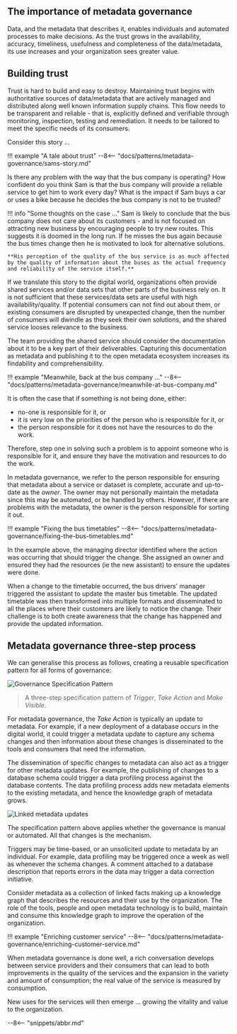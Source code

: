 <!-- SPDX-License-Identifier: CC-BY-4.0 -->
<!-- Copyright Contributors to the ODPi Egeria project 2020. -->


## The importance of metadata governance

Data, and the metadata that describes it, enables individuals and automated processes to make decisions.  As the trust grows in the availability, accuracy, timeliness, usefulness and completeness of the data/metadata, its use increases and your organization sees greater value.

## Building trust

Trust is hard to build and easy to destroy.  Maintaining trust begins with authoritative sources of data/metadata that are actively managed and distributed along well known information supply chains.  This flow needs to be transparent and reliable - that is, explicitly defined and verifiable through monitoring, inspection, testing and remediation.  It needs to be tailored to meet the specific needs of its consumers.

Consider this story ...

!!! example "A tale about trust"
    --8<-- "docs/patterns/metadata-governance/sams-story.md"

Is there any problem with the way that the bus company is operating?  How confident do you think Sam is that the bus company will provide a reliable service to get him to work every day?  What is the impact if Sam buys a car or uses a bike because he decides the bus company is not to be trusted?

!!! info "Some thoughts on the case ..."
    Sam is likely to conclude that the bus company does not care about its customers - and is not focused on attracting new business by encouraging people to try new routes.  This suggests it is doomed in the long run. If he misses the bus again because the bus times change then he is motivated to look for alternative solutions.  

    **His perception of the quality of the bus service is as much affected by the quality of information about the buses as the actual frequency and reliability of the service itself.**

If we translate this story to the digital world, organizations often provide shared services and/or data sets that other parts of the business rely on.  It is not sufficient that these services/data sets are useful with high availability/quality.  If potential consumers can not find out about them, or existing consumers are disrupted by unexpected change, then the number of consumers will dwindle as they seek their own solutions, and the shared service looses relevance to the business.

The team providing the shared service should consider the documentation about it to be a key part of their deliverables.  Capturing this documentation as metadata and publishing it to the open metadata ecosystem increases its findability and comprehensibility.

!!! example "Meanwhile, back at the bus company ..."
    --8<-- "docs/patterns/metadata-governance/meanwhile-at-bus-company.md"

It is often the case that if something is not being done, either:

* no-one is responsible for it, or
* it is very low on the priorities of the person who is responsible for it, or
* the person responsible for it does not have the resources to do the work.

Therefore, step one in solving such a problem is to appoint someone who is responsible for it, and ensure they have the motivation and resources to do the work.  

In metadata governance, we refer to the person responsible for ensuring that metadata about a service or dataset is complete, accurate and up-to-date as the *owner*.  The owner may not personally maintain the metadata since this may be automated, or be handled by others.  However, if there are problems with the metadata, the owner is the person responsible for sorting it out.

!!! example "Fixing the bus timetables"
    --8<-- "docs/patterns/metadata-governance/fixing-the-bus-timetables.md"

In the example above, the managing director identified where the action was occurring that should trigger the change.  She assigned an owner and ensured they had the resources (ie the new assistant) to ensure the updates were done.

When a change to the timetable occurred, the bus drivers' manager triggered the assistant to update the master bus timetable.  The updated timetable was then transformed into multiple formats and disseminated to all the places where their customers are likely to notice the change.  Their challenge is to both create awareness that the change has happened and provide the updated information.

## Metadata governance three-step process

We can generalise this process as follows, creating a reusable specification pattern for all forms of governance:

![Governance Specification Pattern](/patterns/metadata-governance/governance-specification-pattern.svg)
> A three-step specification pattern of *Trigger*, *Take Action* and *Make Visible*.

For metadata governance, the *Take Action* is typically an update to metadata.   For example, if a new deployment of a database occurs in the digital world, it could trigger a metadata update to capture any schema changes and then information about these changes is disseminated to the tools and consumers that need the information.

The dissemination of specific changes to metadata can also act as a trigger for other metadata updates.  For example, the publishing of changes to a database schema could trigger a data profiling process against the database contents.  The data profiling process adds new metadata elements to the existing metadata, and hence the knowledge graph of metadata grows.

![Linked metadata updates](/patterns/metadata-governance/linked-metadata-updates.svg)

The specification pattern above applies whether the governance is manual or automated.  All that changes is the mechanism.  

Triggers may be time-based, or an unsolicited update to metadata by an individual.  For example, data profiling may be triggered once a week as well as whenever the schema changes.  A comment attached to a database description that reports errors in the data may trigger a data correction initiative.

Consider metadata as a collection of linked facts making up a knowledge graph that describes the resources and their use by the organization.  The role of the tools, people and open metadata technology is to build, maintain and consume this knowledge graph to improve the operation of the organization.

!!! example "Enriching customer service"
    --8<-- "docs/patterns/metadata-governance/enriching-customer-service.md"

When metadata governance is done well, a rich conversation develops between service providers and their consumers that can lead to both improvements in the quality of the services and the expansion in the variety and amount of consumption; the real value of the service is measured by consumption.

New uses for the services will then emerge ... growing the vitality and value to the organization.


--8<-- "snippets/abbr.md"
